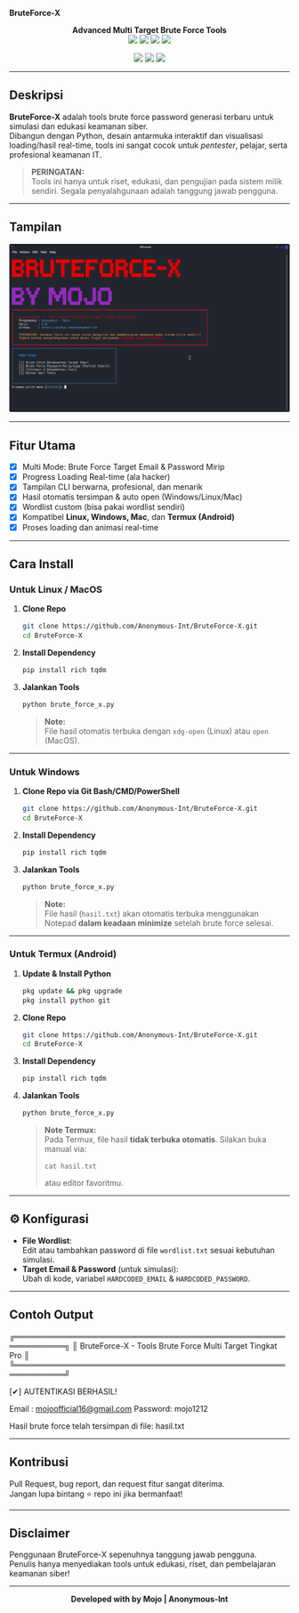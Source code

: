 <p align="center>
##  Daftar Isi
- [Deskripsi](#-deskripsi) - [Tampilan](#-tampilan) - [Fitur Utama](#-fitur-utama)
- [Cara Install](#-cara-install) - [Konfigurasi](#-konfigurasi)
- [Contoh Output](#-contoh-output) - [Kontribusi](#-kontribusi) - [Disclaimer](#-disclaimer)
</p>
---

<h1 align="center"><b>BruteForce-X</b></h1>
<p align="center">
  <b>Advanced Multi Target Brute Force Tools</b><br>
  <img src="https://img.shields.io/badge/Python-3.8%2B-blue?logo=python">
  <img src="https://img.shields.io/github/license/Anonymous-Int/BruteForce-X?style=flat-square">
  <img src="https://img.shields.io/badge/Platform-Linux%20%7C%20Windows%20%7C%20Mac-green?style=flat-square">
  <img src="https://img.shields.io/badge/Made%20with-Rich%20%26%20TQDM-purple?style=flat-square">
</p>
<p align="center">
  <img src="https://img.shields.io/badge/Status-Stable-brightgreen?style=flat-square">
  <img src="https://img.shields.io/github/last-commit/Anonymous-Int/BruteForce-X?style=flat-square">
  <img src="https://img.shields.io/github/issues/Anonymous-Int/BruteForce-X?style=flat-square">
</p>


---

##  Deskripsi

**BruteForce-X** adalah tools brute force password generasi terbaru untuk simulasi dan edukasi keamanan siber.  
Dibangun dengan Python, desain antarmuka interaktif dan visualisasi loading/hasil real-time, tools ini sangat cocok untuk _pentester_, pelajar, serta profesional keamanan IT.

>  **PERINGATAN:**  
> Tools ini hanya untuk riset, edukasi, dan pengujian pada sistem milik sendiri. Segala penyalahgunaan adalah tanggung jawab pengguna.

---

##  Tampilan

![Screenshot](screenshot-main.png)

---

##  Fitur Utama

- [x] Multi Mode: Brute Force Target Email & Password Mirip
- [x] Progress Loading Real-time (ala hacker)
- [x] Tampilan CLI berwarna, profesional, dan menarik
- [x] Hasil otomatis tersimpan & auto open (Windows/Linux/Mac)
- [x] Wordlist custom (bisa pakai wordlist sendiri)
- [x] Kompatibel **Linux, Windows, Mac**, dan **Termux (Android)**
- [x] Proses loading dan animasi real-time

---

##  Cara Install

### **Untuk Linux / MacOS**
1. **Clone Repo**
    ```bash
    git clone https://github.com/Anonymous-Int/BruteForce-X.git
    cd BruteForce-X
    ```
2. **Install Dependency**
    ```bash
    pip install rich tqdm
    ```
3. **Jalankan Tools**
    ```bash
    python brute_force_x.py
    ```
   > **Note:**  
   > File hasil otomatis terbuka dengan `xdg-open` (Linux) atau `open` (MacOS).

---

### **Untuk Windows**
1. **Clone Repo via Git Bash/CMD/PowerShell**
    ```bash
    git clone https://github.com/Anonymous-Int/BruteForce-X.git
    cd BruteForce-X
    ```
2. **Install Dependency**
    ```bash
    pip install rich tqdm
    ```
3. **Jalankan Tools**
    ```bash
    python brute_force_x.py
    ```
   > **Note:**  
   > File hasil (`hasil.txt`) akan otomatis terbuka menggunakan Notepad **dalam keadaan minimize** setelah brute force selesai.

---

### **Untuk Termux (Android)**
1. **Update & Install Python**
    ```bash
    pkg update && pkg upgrade
    pkg install python git
    ```
2. **Clone Repo**
    ```bash
    git clone https://github.com/Anonymous-Int/BruteForce-X.git
    cd BruteForce-X
    ```
3. **Install Dependency**
    ```bash
    pip install rich tqdm
    ```
4. **Jalankan Tools**
    ```bash
    python brute_force_x.py
    ```
    > **Note Termux:**  
    > Pada Termux, file hasil **tidak terbuka otomatis**. Silakan buka manual via:
    > ```
    > cat hasil.txt
    > ```
    > atau editor favoritmu.

---

## ⚙ Konfigurasi

- **File Wordlist**:  
  Edit atau tambahkan password di file `wordlist.txt` sesuai kebutuhan simulasi.
- **Target Email & Password** (untuk simulasi):  
  Ubah di kode, variabel `HARDCODED_EMAIL` & `HARDCODED_PASSWORD`.

---

##  Contoh Output

╔═══════════════════════════════════════════════════════════╗
║ BruteForce-X - Tools Brute Force Multi Target Tingkat Pro ║
╚═══════════════════════════════════════════════════════════╝

[✔] AUTENTIKASI BERHASIL!

Email : mojoofficial16@gmail.com
Password: mojo1212

Hasil brute force telah tersimpan di file: hasil.txt

---

##  Kontribusi

Pull Request, bug report, dan request fitur sangat diterima.  
Jangan lupa bintang ⭐ repo ini jika bermanfaat!

---

##  Disclaimer

Penggunaan BruteForce-X sepenuhnya tanggung jawab pengguna.  
Penulis hanya menyediakan tools untuk edukasi, riset, dan pembelajaran keamanan siber!

---

<p align="center">
  <b>Developed with by Mojo | Anonymous-Int</b>
</p>
